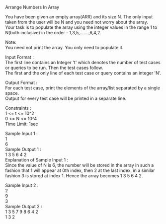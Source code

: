 Arrange Numbers In Array



You have been given an empty array(ARR) and its size N. The only input taken from the user will be N and you need not worry about the array.      
Your task is to populate the array using the integer values in the range 1 to N(both inclusive) in the order - 1,3,5,.......,6,4,2.       

Note:    
You need not print the array. You only need to populate it.     

Input Format :      
The first line contains an Integer 't' which denotes the number of test cases or queries to be run. Then the test cases follow.     
The first and the only line of each test case or query contains an integer 'N'.     

Output Format :      
For each test case, print the elements of the array/list separated by a single space.      
Output for every test case will be printed in a separate line.      

Constraints :     
1 <= t <= 10^2     
0 <= N <= 10^4      
Time Limit: 1sec   

Sample Input 1 :     
1      
6         
Sample Output 1 :        
1 3 5 6 4 2         
Explanation of Sample Input 1 :     
Since the value of N is 6, the number will be stored in the array in such a fashion that 1 will appear at 0th index, then 2 at the last index, in a similar fashion 3 is stored at index 1. Hence the array becomes 1 3 5 6 4 2.       

Sample Input 2 :       
2      
9        
3     
Sample Output 2 :     
1 3 5 7 9 8 6 4 2    
1 3 2         

